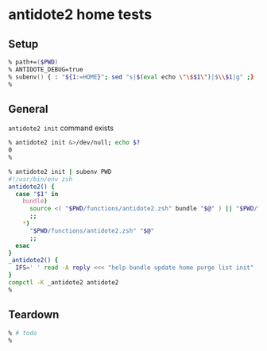 # antidote2 home tests

## Setup

```zsh
% path+=($PWD)
% ANTIDOTE_DEBUG=true
% subenv() { : "${1:=HOME}"; sed "s|$(eval echo \"\$$1\")|$\\$1|g" ;}
%
```

## General

`antidote2 init` command exists

```zsh
% antidote2 init &>/dev/null; echo $?
0
%
```

```zsh
% antidote2 init | subenv PWD
#!/usr/bin/env zsh
antidote2() {
  case "$1" in
    bundle)
      source <( "$PWD/functions/antidote2.zsh" bundle "$@" ) || "$PWD/functions/antidote2.zsh" bundle "$@"
      ;;
    *)
      "$PWD/functions/antidote2.zsh" "$@"
      ;;
  esac
}
_antidote2() {
  IFS=' ' read -A reply <<< "help bundle update home purge list init"
}
compctl -K _antidote2 antidote2
%
```

## Teardown

```zsh
% # todo
%
```

